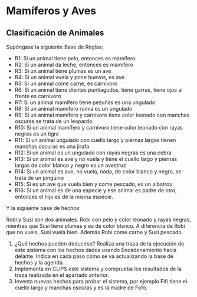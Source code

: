 # Mamíferos y Aves
## Clasificación de Animales
Supóngase la siguiente Base de Reglas:

- R1: Si un animal tiene pelo, entonces es mamífero
- R2: Si un animal da leche, entonces es mamífero
- R3: Si un animal tiene plumas es un ave
- R4: Si un animal vuela y pone huevos, es ave
- R5: Si un animal come carne, es carnívoro
- R6: Si un animal tiene dientes puntiagudos, tiene garras, tiene ojos al frente es carnívoro
- R7: Si un animal mamífero tiene pezuñas es una ungulado
- R8: Si un animal mamífero rumia es un ungulado
- R9: Si un animal mamífero y carnívoro tiene color leonado con manchas oscuras se trata de un leopardo
- R10: Si un animal mamífero y carnívoro tiene color leonado con rayas negras es un tigre
- R11: Si un animal ungulado con cuello largo y piernas largas tienen manchas oscuras es una jirafa
- R12: Si un animal es un ungulado con rayas negras es una cebra
- R13: Si un animal es ave y no vuela y tiene el cuello largo y piernas largas de color blanco y negro es un avestruz
- R14: Si un animal es ave, no vuela, nada, de color blanco y negro, se trata de un pingüino
- R15: Si es un ave que vuela bien y come pescado, es un albatros
- R16: Si un animal es de una especie y ese animal es padre de otro, entonces el hijo es de la misma especie.

Y la siguiente base de hechos:

Robi y Susi son dos animales. Robi con pelo y color leonado y rayas negras, mientras que Susi tiene plumas y es de color blanco. A diferencia de Robi que no vuela, Susi vuela bien. 
Además Robi come carne y Susi pescado.

1. ¿Qué hechos pueden deducirse? Realiza una traza de la ejecución de este sistema con los hechos dados usando Encadenamiento hacia delante. Indica en cada paso cómo se va actualizando la base de hechos y la agenda.
2. Implementa en CLIPS este sistema y comprueba los resultados de la traza realizada en el apartado anterior.
3. Inventa nuevos hechos para probar el sistema, por ejemplo Fifi tiene el cuello largo y manchas oscuras y es la madre de Fofo.

